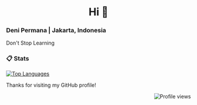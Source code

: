 <h1 align="center">Hi 👋</h1>
<h3 align="left">Deni Permana | Jakarta, Indonesia</h3>
<p align="left">Don't Stop Learning</p>

<!--
<h3>🛠️ Tools</h3>
<p align="left">
    <a href="https://github.com/denayprm/">
        <img src="https://skillicons.dev/icons?i=vscode,idea,rstudio" alt="My Tools" />
    </a>
</p>
-->

<h3>📋 Stats</h3>
<p align="left">
    <a href="https://github.com/denayprm/">
        <img src="https://github-readme-stats.vercel.app/api/top-langs/?username=denayprm&theme=material-palenight&compact=true&layout=compact" alt="Top Languages" />
    </a>
</p>


<p>Thanks for visiting my GitHub profile!</p>

<p align="right">
    <img src="https://komarev.com/ghpvc/?username=denayprm&label=Profile%20views&color=0e75b6&style=flat" alt="Profile views" />
</p>

<!--
<p>
  &nbsp;<img align="center" src="https://github-readme-stats.vercel.app/api?username=denayprm&show_icons=true&locale=en" alt="denayprm" />
</p>

<p>
  <img align="center" src="https://github-readme-streak-stats.herokuapp.com/?user=denayprm&" alt="denayprm" />
</p>
-->
